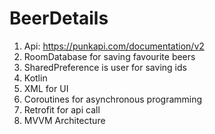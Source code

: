 # BeerDetails


1. Api: https://punkapi.com/documentation/v2
2. RoomDatabase for saving favourite beers
3. SharedPreference is user for saving ids
4. Kotlin
5. XML for UI
6. Coroutines for asynchronous programming
7. Retrofit for api call
8. MVVM Architecture
